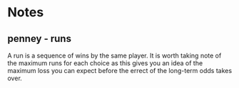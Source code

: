 <!-- Created by mkdoc DO NOT EDIT. -->

# Notes

## penney \- runs
A run is a sequence of wins by the same player\. It is worth taking note of the
maximum runs for each choice as this gives you an idea of the maximum loss you
can expect before the errect of the long\-term odds takes over\.



